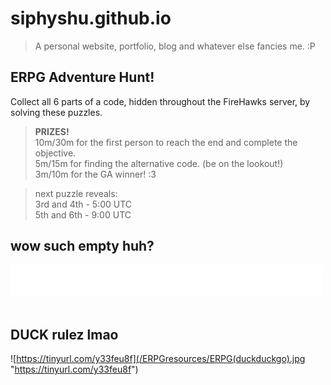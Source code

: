 # siphyshu.github.io  
> A personal website, portfolio, blog and whatever else fancies me. :P  

ERPG Adventure Hunt!
--------------------
Collect all 6 parts of a code, hidden throughout the FireHawks server, by solving these puzzles.  

> **PRIZES!**  
> 10m/30m for the first person to reach the end and complete the objective.  
> 5m/15m for finding the alternative code. (be on the lookout!)  
> 3m/10m for the GA winner! :3  
  
  
> next puzzle reveals:  
> 3rd and 4th - 5:00 UTC  
> 5th and 6th - 9:00 UTC  
  
  
## wow such empty huh?
[!["bwahahahahahaha"](/ERPGresources/white_strip.png "bwahahahahahaha")](https://discord.com/channels/434428141944176640/765217032626110464/765217145218924626)  
⠀  
  
## DUCK rulez lmao 
![https://tinyurl.com/y33feu8f](/ERPGresources/ERPG(duckduckgo).jpg "https://tinyurl.com/y33feu8f")
  
  
<!--
## Guess who?
[![Someone's Profile Picture in Firehawk](/ERPGresources/pfp.png "Someone's Profile Picture in Firehawk")](https://www.youtube.com/watch?v=8G0w9W_PVis)
-->  
  
  
<!--
## Here's a (tom)riddle!
loser of the first quidditch match,  
green-silver is the flag,  
the right choice for harry,  
says the sorting hat.  
-->  
  
  
<!--
## Netflix and what!?
> _In 2005 Afghanistan, Navy SEALs Marcus Luttrell, Michael Murphy, Danny Dietz and Matthew "Axe" Axelson deploy on a mission of surveillance and to take out Taliban leader Ahmad Shah. Though spotted by goatherds, Luttrell and his team decide not to kill them. But one of the Afghans alerts a group of Taliban fighters to the invaders, and a terrible battle ensues, in which the SEALs find themselves hopelessly outnumbered and outgunned._
-->  
  
  
<!--
## Pancakes are the best breakfast.
![](/ERPGresources/maplewhat.jpg "in japanese ofcourse")
-->  
  
